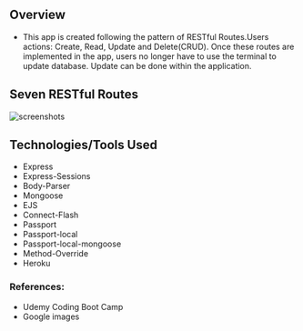 ## Overview

* This app is created following the pattern of RESTful Routes.Users actions: Create, Read, Update and Delete(CRUD). Once these routes are implemented in the app, users no longer have to use the terminal to update database. Update can be done within the application.

## Seven RESTful Routes

![screenshots](RESTful.PNG)

## Technologies/Tools Used

* Express
* Express-Sessions
* Body-Parser
* Mongoose
* EJS
* Connect-Flash
* Passport
* Passport-local
* Passport-local-mongoose
* Method-Override
* Heroku

### References:

* Udemy Coding Boot Camp
* Google images


